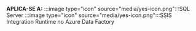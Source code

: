 <Token>**APLICA-SE A:** :::image type="icon" source="media/yes-icon.png":::SQL Server :::image type="icon" source="media/yes-icon.png":::SSIS Integration Runtime no Azure Data Factory</Token>
